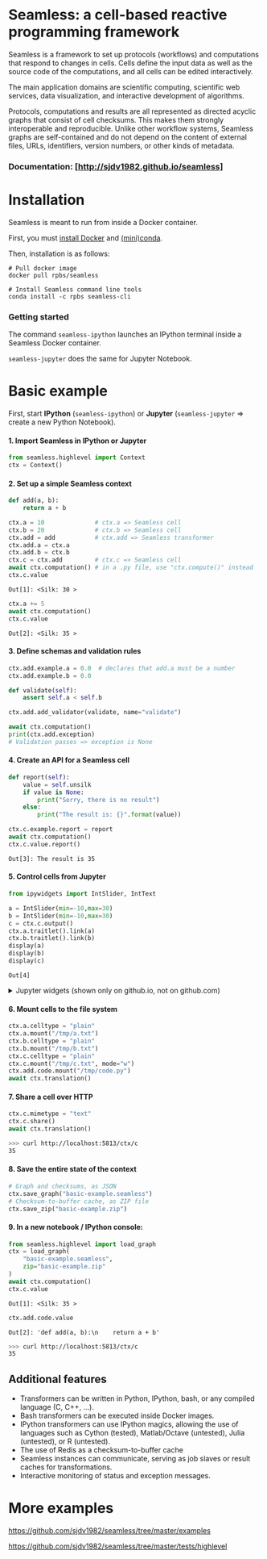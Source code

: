 Seamless: a cell-based reactive programming framework
=====================================================

Seamless is a framework to set up protocols (workflows) and computations that respond to changes in cells. Cells define the input data as well as the source code of the computations, and all cells can be edited interactively. 

The main application domains are scientific computing, scientific web services, data visualization, and interactive development of algorithms. 

Protocols, computations and results are all represented as directed acyclic graphs that consist of cell checksums. This makes them strongly interoperable and reproducible. Unlike other workflow systems, Seamless graphs are self-contained and do not depend on the content of external files, URLs, identifiers, version numbers, or other kinds of metadata. 

### Documentation: [http://sjdv1982.github.io/seamless]


Installation
============

Seamless is meant to run from inside a Docker container. 

First, you must [install Docker](https://docs.docker.com/get-docker/)
and [(mini)conda](https://docs.conda.io/en/latest/miniconda.html).

Then, installation is as follows:

```
# Pull docker image
docker pull rpbs/seamless

# Install Seamless command line tools
conda install -c rpbs seamless-cli
```

### Getting started

The command ```seamless-ipython``` launches an IPython terminal inside a
Seamless Docker container.

```seamless-jupyter``` does the same for Jupyter Notebook.

Basic example
=============

First, start **IPython** (`seamless-ipython`) or **Jupyter** (`seamless-jupyter` => create a new Python Notebook).

#### 1. Import Seamless in IPython or Jupyter
```python
from seamless.highlevel import Context
ctx = Context()
```

#### 2. Set up a simple Seamless context

```python
def add(a, b):
    return a + b

ctx.a = 10              # ctx.a => Seamless cell
ctx.b = 20              # ctx.b => Seamless cell
ctx.add = add           # ctx.add => Seamless transformer
ctx.add.a = ctx.a
ctx.add.b = ctx.b
ctx.c = ctx.add         # ctx.c => Seamless cell
await ctx.computation() # in a .py file, use "ctx.compute()" instead
ctx.c.value
```

```Out[1]: <Silk: 30 >```

```python
ctx.a += 5 
await ctx.computation()
ctx.c.value
```

```Out[2]: <Silk: 35 >```

#### 3. Define schemas and validation rules
```python
ctx.add.example.a = 0.0  # declares that add.a must be a number
ctx.add.example.b = 0.0  

def validate(self):
    assert self.a < self.b

ctx.add.add_validator(validate, name="validate")

await ctx.computation()
print(ctx.add.exception)
# Validation passes => exception is None
```

#### 4. Create an API for a Seamless cell
```python
def report(self): 
    value = self.unsilk 
    if value is None: 
        print("Sorry, there is no result") 
    else: 
        print("The result is: {}".format(value))

ctx.c.example.report = report
await ctx.computation()
ctx.c.value.report()
```
```Out[3]: The result is 35```

#### 5. Control cells from Jupyter
```python
from ipywidgets import IntSlider, IntText

a = IntSlider(min=-10,max=30)
b = IntSlider(min=-10,max=30)
c = ctx.c.output()
ctx.a.traitlet().link(a)
ctx.b.traitlet().link(b)
display(a)
display(b)
display(c)
```

```Out[4]```

<details><summary>Jupyter widgets (shown only on github.io, not on github.com)</summary>
<!-- Load require.js. Delete this if your page already loads require.js -->
<script src="https://cdnjs.cloudflare.com/ajax/libs/require.js/2.3.4/require.min.js" integrity="sha256-Ae2Vz/4ePdIu6ZyI/5ZGsYnb+m0JlOmKPjt6XZ9JJkA=" crossorigin="anonymous"></script>
<script src="https://unpkg.com/@jupyter-widgets/html-manager@*/dist/embed-amd.js" crossorigin="anonymous"></script>
<script type="application/vnd.jupyter.widget-state+json">
{
    "version_major": 2,
    "version_minor": 0,
    "state": {
        "9a30009f9d044d0184b9ae4611b41440": {
            "model_name": "LayoutModel",
            "model_module": "@jupyter-widgets/base",
            "model_module_version": "1.2.0",
            "state": {}
        },
        "7a3a04d1e170466086ce2f1cc7ff8206": {
            "model_name": "SliderStyleModel",
            "model_module": "@jupyter-widgets/controls",
            "model_module_version": "1.5.0",
            "state": {
                "description_width": ""
            }
        },
        "b71e9f617e4c4447962aa02e83fff9b3": {
            "model_name": "IntSliderModel",
            "model_module": "@jupyter-widgets/controls",
            "model_module_version": "1.5.0",
            "state": {
                "layout": "IPY_MODEL_9a30009f9d044d0184b9ae4611b41440",
                "max": 30,
                "min": -10,
                "style": "IPY_MODEL_7a3a04d1e170466086ce2f1cc7ff8206",
                "value": 15
            }
        },
        "9df6e150ff994aa8b67c891d4db6e638": {
            "model_name": "LayoutModel",
            "model_module": "@jupyter-widgets/base",
            "model_module_version": "1.2.0",
            "state": {}
        },
        "d5ad72717ba74f13884773a12b3d504e": {
            "model_name": "SliderStyleModel",
            "model_module": "@jupyter-widgets/controls",
            "model_module_version": "1.5.0",
            "state": {
                "description_width": ""
            }
        },
        "510c3503bf774d09a065c977fb395bd0": {
            "model_name": "IntSliderModel",
            "model_module": "@jupyter-widgets/controls",
            "model_module_version": "1.5.0",
            "state": {
                "layout": "IPY_MODEL_9df6e150ff994aa8b67c891d4db6e638",
                "max": 30,
                "min": -10,
                "style": "IPY_MODEL_d5ad72717ba74f13884773a12b3d504e",
                "value": 20
            }
        },
        "a16e33985975424f8471454796384dc7": {
            "model_name": "LayoutModel",
            "model_module": "@jupyter-widgets/base",
            "model_module_version": "1.2.0",
            "state": {}
        },
        "9ac3e0bde75e42ef885d3beb5852d878": {
            "model_name": "OutputModel",
            "model_module": "@jupyter-widgets/output",
            "model_module_version": "1.0.0",
            "state": {
                "layout": "IPY_MODEL_a16e33985975424f8471454796384dc7",
                "outputs": [
                    {
                        "output_type": "display_data",
                        "data": {
                            "text/plain": "35"
                        },
                        "metadata": {}
                    }
                ]
            }
        },
        "29241e1f7b1a49ffabfd90b27805f7bf": {
            "model_name": "LayoutModel",
            "model_module": "@jupyter-widgets/base",
            "model_module_version": "1.2.0",
            "state": {}
        },
        "7e22056badc243caa0bb61361d96025b": {
            "model_name": "SliderStyleModel",
            "model_module": "@jupyter-widgets/controls",
            "model_module_version": "1.5.0",
            "state": {
                "description_width": ""
            }
        },
        "f4ac183f4141492c8004ffee95e19b9a": {
            "model_name": "IntSliderModel",
            "model_module": "@jupyter-widgets/controls",
            "model_module_version": "1.5.0",
            "state": {
                "layout": "IPY_MODEL_29241e1f7b1a49ffabfd90b27805f7bf",
                "max": 30,
                "min": -10,
                "style": "IPY_MODEL_7e22056badc243caa0bb61361d96025b",
                "value": 15
            }
        },
        "ecb30d47382442dc8d8d494d6ce7a799": {
            "model_name": "LayoutModel",
            "model_module": "@jupyter-widgets/base",
            "model_module_version": "1.2.0",
            "state": {}
        },
        "584cda9e4c6046358fadb8a24dc2e94d": {
            "model_name": "SliderStyleModel",
            "model_module": "@jupyter-widgets/controls",
            "model_module_version": "1.5.0",
            "state": {
                "description_width": ""
            }
        },
        "f876716b1ad643d48baefadc4a669afa": {
            "model_name": "IntSliderModel",
            "model_module": "@jupyter-widgets/controls",
            "model_module_version": "1.5.0",
            "state": {
                "layout": "IPY_MODEL_ecb30d47382442dc8d8d494d6ce7a799",
                "max": 30,
                "min": -10,
                "style": "IPY_MODEL_584cda9e4c6046358fadb8a24dc2e94d",
                "value": 20
            }
        },
        "c5f3f3ba20054786a97cfb016dc64016": {
            "model_name": "LayoutModel",
            "model_module": "@jupyter-widgets/base",
            "model_module_version": "1.2.0",
            "state": {}
        },
        "dc3ebd64e9fb40bc9fd964e7292ed326": {
            "model_name": "OutputModel",
            "model_module": "@jupyter-widgets/output",
            "model_module_version": "1.0.0",
            "state": {
                "layout": "IPY_MODEL_c5f3f3ba20054786a97cfb016dc64016",
                "outputs": [
                    {
                        "output_type": "display_data",
                        "data": {
                            "text/plain": "35"
                        },
                        "metadata": {}
                    }
                ]
            }
        }
    }
}
</script>

<script type="application/vnd.jupyter.widget-view+json">
{
    "version_major": 2,
    "version_minor": 0,
    "model_id": "f4ac183f4141492c8004ffee95e19b9a"
}
</script>

<script type="application/vnd.jupyter.widget-view+json">
{
    "version_major": 2,
    "version_minor": 0,
    "model_id": "f876716b1ad643d48baefadc4a669afa"
}
</script>

<script type="application/vnd.jupyter.widget-view+json">
{
    "version_major": 2,
    "version_minor": 0,
    "model_id": "dc3ebd64e9fb40bc9fd964e7292ed326"
}
</script>
</details>

#### 6. Mount cells to the file system
```python
ctx.a.celltype = "plain"
ctx.a.mount("/tmp/a.txt")
ctx.b.celltype = "plain"
ctx.b.mount("/tmp/b.txt")
ctx.c.celltype = "plain"
ctx.c.mount("/tmp/c.txt", mode="w")
ctx.add.code.mount("/tmp/code.py")
await ctx.translation()
```

#### 7. Share a cell over HTTP

``` python
ctx.c.mimetype = "text"
ctx.c.share()
await ctx.translation()
```
```bash
>>> curl http://localhost:5813/ctx/c
35
```

#### 8. Save the entire state of the context
```python
# Graph and checksums, as JSON
ctx.save_graph("basic-example.seamless")
# Checksum-to-buffer cache, as ZIP file
ctx.save_zip("basic-example.zip")
```

#### 9. In a new notebook / IPython console:
```python
from seamless.highlevel import load_graph
ctx = load_graph(
    "basic-example.seamless", 
    zip="basic-example.zip"
)
await ctx.computation()
ctx.c.value
```
```Out[1]: <Silk: 35 >```
```python
ctx.add.code.value
```
```Out[2]: 'def add(a, b):\n    return a + b'```
```bash
>>> curl http://localhost:5813/ctx/c
35
```


## Additional features
- Transformers can be written in Python, IPython, bash, or any compiled language (C, C++, ...). 
- Bash transformers can be executed inside Docker images. 
- IPython transformers can use IPython magics, allowing the use of languages such as Cython (tested), Matlab/Octave (untested), Julia (untested), or R (untested). 
- The use of Redis as a checksum-to-buffer cache
- Seamless instances can communicate, serving as job slaves or result caches for transformations.
- Interactive monitoring of status and exception messages.

More examples
=============
https://github.com/sjdv1982/seamless/tree/master/examples

https://github.com/sjdv1982/seamless/tree/master/tests/highlevel
